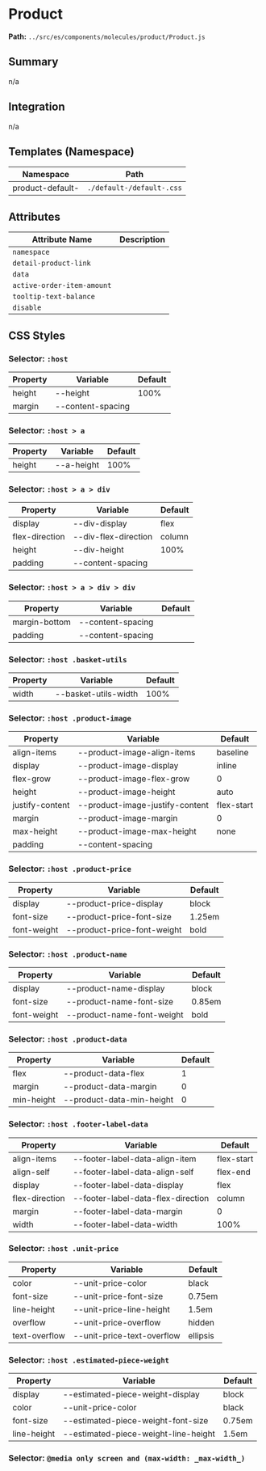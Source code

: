 # Product

**Path:** `../src/es/components/molecules/product/Product.js`

## Summary

n/a

## Integration

n/a

## Templates (Namespace)

| Namespace | Path |
|------|------|
| product-default- | `./default-/default-.css` |

## Attributes

| Attribute Name | Description |
|----------------|-------------|
| `namespace` |  |
| `detail-product-link` |  |
| `data` |  |
| `active-order-item-amount` |  |
| `tooltip-text-balance` |  |
| `disable` |  |

## CSS Styles

### Selector: `:host`

| Property | Variable | Default |
|----------|----------|----------|
| height | --height | 100% |
| margin | --content-spacing |  |

### Selector: `:host > a`

| Property | Variable | Default |
|----------|----------|----------|
| height | --a-height | 100% |

### Selector: `:host > a > div`

| Property | Variable | Default |
|----------|----------|----------|
| display | --div-display | flex |
| flex-direction | --div-flex-direction | column |
| height | --div-height | 100% |
| padding | --content-spacing |  |

### Selector: `:host > a > div > div`

| Property | Variable | Default |
|----------|----------|----------|
| margin-bottom | --content-spacing |  |
| padding | --content-spacing |  |

### Selector: `:host .basket-utils`

| Property | Variable | Default |
|----------|----------|----------|
| width | --basket-utils-width | 100% |

### Selector: `:host .product-image`

| Property | Variable | Default |
|----------|----------|----------|
| align-items | --product-image-align-items | baseline |
| display | --product-image-display | inline |
| flex-grow | --product-image-flex-grow | 0 |
| height | --product-image-height | auto |
| justify-content | --product-image-justify-content | flex-start |
| margin | --product-image-margin | 0 |
| max-height | --product-image-max-height | none |
| padding | --content-spacing |  |

### Selector: `:host .product-price`

| Property | Variable | Default |
|----------|----------|----------|
| display | --product-price-display | block |
| font-size | --product-price-font-size | 1.25em |
| font-weight | --product-price-font-weight | bold |

### Selector: `:host .product-name`

| Property | Variable | Default |
|----------|----------|----------|
| display | --product-name-display | block |
| font-size | --product-name-font-size | 0.85em |
| font-weight | --product-name-font-weight | bold |

### Selector: `:host .product-data`

| Property | Variable | Default |
|----------|----------|----------|
| flex | --product-data-flex | 1 |
| margin | --product-data-margin | 0 |
| min-height | --product-data-min-height | 0 |

### Selector: `:host .footer-label-data`

| Property | Variable | Default |
|----------|----------|----------|
| align-items | --footer-label-data-align-item | flex-start |
| align-self | --footer-label-data-align-self | flex-end |
| display | --footer-label-data-display | flex |
| flex-direction | --footer-label-data-flex-direction | column |
| margin | --footer-label-data-margin | 0 |
| width | --footer-label-data-width | 100% |

### Selector: `:host .unit-price`

| Property | Variable | Default |
|----------|----------|----------|
| color | --unit-price-color | black |
| font-size | --unit-price-font-size | 0.75em |
| line-height | --unit-price-line-height | 1.5em |
| overflow | --unit-price-overflow | hidden |
| text-overflow | --unit-price-text-overflow | ellipsis |

### Selector: `:host .estimated-piece-weight`

| Property | Variable | Default |
|----------|----------|----------|
| display | --estimated-piece-weight-display | block |
| color | --unit-price-color | black |
| font-size | --estimated-piece-weight-font-size | 0.75em |
| line-height | --estimated-piece-weight-line-height | 1.5em |

### Selector: `@media only screen and (max-width: _max-width_)`


